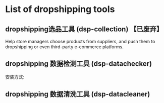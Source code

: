 # List of dropshipping tools
## dropshipping选品工具 (dsp-collection) 【已废弃】
Help store managers choose products from suppliers, and push them to dropshipping or even third-party e-commerce platforms.

## dropshipping 数据检测工具 (dsp-datachecker) 

安装方式:



## dropshipping 数据清洗工具 (dsp-datacleaner)





